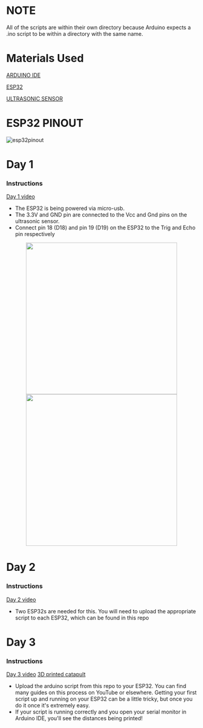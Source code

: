 # NOTE
All of the scripts are within their own directory because Arduino expects a .ino script to be within a directory with the same name.

# Materials Used

[ARDUINO IDE](https://www.arduino.cc/en/software/)

[ESP32](https://www.amazon.com/Teyleten-Robot-ESP-WROOM-32-Development-Microcontroller/dp/B08246MCL5/ref=sr_1_5?crid=OXDHG4SXBWKD&dib=eyJ2IjoiMSJ9.kzd_BN2te2KAhw5tyJI73nH6ViLFcG8dMAjf7gq3PNvCEPdczvZv3fVNvj1KjPv4xAGfYuMKxOiOZaLIo9mWk-3fqpIa_uXIFRyEJYn0KSCxLZJDBgYhq1RxtzUkW-Mh8yNXgWYZxwatITWA7NGDpbIU8H-TUnpue6N9uYdf0ZhjO7FLFMMlJHpo4aCZyJuKDT5EtjEf-68uLscVrU1YYv7ewQGbpWdBAQEeWf72dIE.ClL5e6mtAE0dNPZCPR7s_RWqLa5TapXIePml0frs1nU&dib_tag=se&keywords=esp32&qid=1756324334&sprefix=esp32%2Caps%2C131&sr=8-5&th=1)

[ULTRASONIC SENSOR](https://www.amazon.com/MTDELE-HC-SR04-Ultrasonic-Arduino-Mounting/dp/B0D6WBK52V/ref=sr_1_2_sspa?crid=1INGN2ETL2P84&dib=eyJ2IjoiMSJ9.dhfoArBcovFZKEbtem8Ow2ycOAbvJFJ7A2ehizrZrECqvTAER2zhPjZdzS47tEIpbUnFG0v4J60F9yybTSQojxao1hB0JgKCGE46aBYd4BHp1aM05Y0ioX7v5nKniVib7OAZG0gXq0lfvwLj8c6Y1t7kgvTq5ntnGPpaE2yLM0BJaz9nN6kBelmcP1pZ6IBkbRNBOG2SXQpNOF4uQPMsLFiY2VwlELgV7dX_EthoMFk.W-k6bReU1juj05LJ9bpmEafSgwTtd_4d9nXQ2RCuaq8&dib_tag=se&keywords=ultrasonic+sensor&qid=1756324459&sprefix=ultrasonic+senso%2Caps%2C118&sr=8-2-spons&sp_csd=d2lkZ2V0TmFtZT1zcF9hdGY&psc=1)

# ESP32 PINOUT
![esp32pinout](https://github.com/user-attachments/assets/ce3a1018-c249-447b-bd6d-f3624d04b465)

# Day 1
### Instructions
[Day 1 video](https://www.instagram.com/p/DN4NIdugvJe/)
- The ESP32 is being powered via micro-usb.
- The 3.3V and GND pin are connected to the Vcc and Gnd pins on the ultrasonic sensor.
- Connect pin 18 (D18) and pin 19 (D19) on the ESP32 to the Trig and Echo pin respectively
<p align="center">
  <img src="https://github.com/user-attachments/assets/00ff161b-a228-4f60-8c7a-19f5cce8c779" width="400" />
  <img src="https://github.com/user-attachments/assets/dea32d06-7f4b-450e-8e9e-b98c1dc7e4ec" width="400" />
</p>

# Day 2
### Instructions
[Day 2 video](https://www.instagram.com/p/DOKbqNPDM72/)

- Two ESP32s are needed for this. You will need to upload the appropriate script to each ESP32, which can be found in this repo

# Day 3
### Instructions
[Day 3 video]()
[3D printed catapult](https://www.printables.com/model/211679-catapult-card)

- Upload the arduino script from this repo to your ESP32. You can find many guides on this process on YouTube or elsewhere. Getting your first script up and running on your ESP32 can be a little tricky, but once you do it once it's extremely easy.
- If your script is running correctly and you open your serial monitor in Arduino IDE, you'll see the distances being printed!

